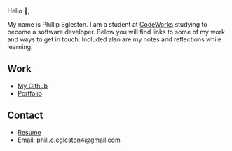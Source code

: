 Hello 👋, 

My name is Phillip Egleston. I am a student at [CodeWorks](https://boisecodeworks.com) studying to become a software developer. Below you will find links to some of my work and ways to get in touch. Included also are my notes and reflections while learning. 

## Work

* [My Github](https://github.com/phichae)
* [Portfolio](https://phichae.github.io/)

## Contact

* [Resume](https://phichae.github.io/resume)
* Email: phill.c.egleston4@gmail.com
